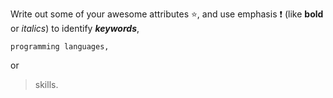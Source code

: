 Write out some of your awesome attributes :star:, and use emphasis :exclamation: (like __bold__ or _italics_) to identify ***keywords***, 
```
programming languages,
```
or 
>skills. 
